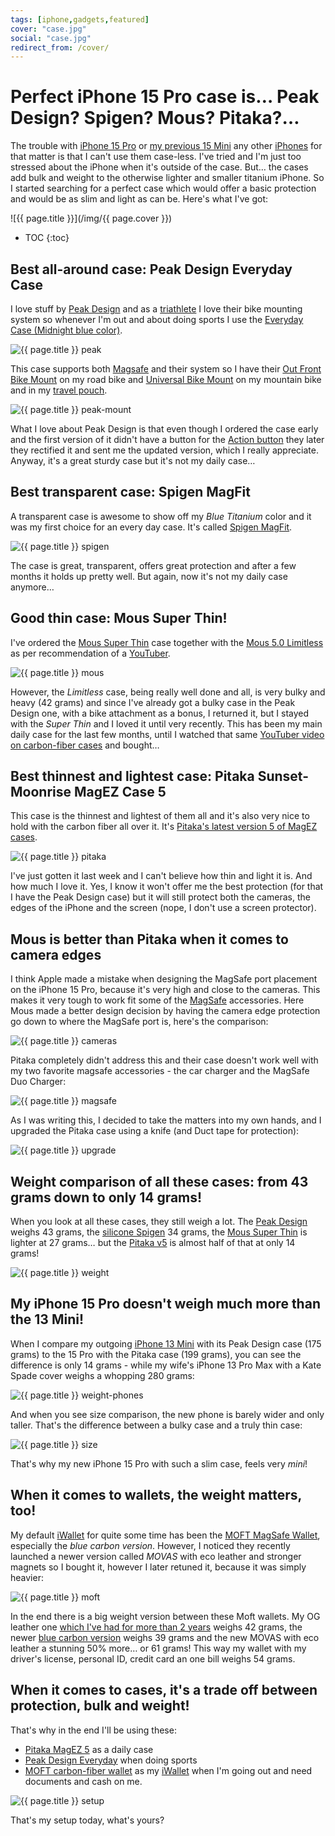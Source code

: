 ```yaml
---
tags: [iphone,gadgets,featured]
cover: "case.jpg"
social: "case.jpg"
redirect_from: /cover/
---
```


# Perfect iPhone 15 Pro case is… Peak Design? Spigen? Mous? Pitaka?…

The trouble with [iPhone 15 Pro](/iphone15) or [my previous 15 Mini](/mini13) any other [iPhones](/iphone) for that matter is that I can't use them case-less. I've tried and I'm just too stressed about the iPhone when it's outside of the case. But… the cases add bulk and weight to the otherwise lighter and smaller titanium iPhone. So I started searching for a perfect case which would offer a basic protection and would be as slim and light as can be. Here's what I've got:

<!--More-->

![{{ page.title }}](/img/{{ page.cover }})

* TOC
{:toc}

## Best all-around case: Peak Design Everyday Case

I love stuff by [Peak Design](https://www.peakdesign.com) and as a [triathlete](/sports) I love their bike mounting system so whenever I'm out and about doing sports I use the [Everyday Case (Midnight blue color)][p].

![{{ page.title }} peak](/img/case-peak.jpg)

This case supports both [Magsafe](/magsafe) and their system so I have their [Out Front Bike Mount][p1] on my road bike and [Universal Bike Mount][p2] on my mountain bike and in my [travel pouch](/pouch).

![{{ page.title }} peak-mount](/img/case-peak-mount.jpg)

What I love about Peak Design is that even though I ordered the case early and the first version of it didn't have a button for the [Action button](/action) they later they rectified it and sent me the updated version, which I really appreciate. Anyway, it's a great sturdy case but it's not my daily case…

## Best transparent case: Spigen MagFit

A transparent case is awesome to show off my *Blue Titanium* color and it was my first choice for an every day case. It's called [Spigen MagFit][sp].

![{{ page.title }} spigen](/img/case-spigen.jpg)

The case is great, transparent, offers great protection and after a few months it holds up pretty well. But again, now it's not my daily case anymore…

## Good thin case: Mous Super Thin!

I've ordered the [Mous Super Thin][ms] case together with the [Mous 5.0 Limitless][ml] as per recommendation of a [YouTuber][y].

![{{ page.title }} mous](/img/case-mous.jpg)

However, the *Limitless* case, being really well done and all, is very bulky and heavy (42 grams) and since I've already got a bulky case in the Peak Design one, with a bike attachment as a bonus, I returned it, but I stayed with the *Super Thin* and I loved it until very recently. This has been my main daily case for the last few months, until I watched that same [YouTuber video on carbon-fiber cases][yc] and bought…

## Best thinnest and lightest case: Pitaka Sunset-Moonrise MagEZ Case 5

This case is the thinnest and lightest of them all and it's also very nice to hold with the carbon fiber all over it. It's [Pitaka's latest version 5 of MagEZ cases][pi].

![{{ page.title }} pitaka](/img/case-pitaka.jpg)

I've just gotten it last week and I can't believe how thin and light it is. And how much I love it. Yes, I know it won't offer me the best protection (for that I have the Peak Design case) but it will still protect both the cameras, the edges of the iPhone and the screen (nope, I don't use a screen protector).

## Mous is better than Pitaka when it comes to camera edges

I think Apple made a mistake when designing the MagSafe port placement on the iPhone 15 Pro, because it's very high and close to the cameras. This makes it very tough to work fit some of the [MagSafe](/magsafe) accessories. Here Mous made a better design decision by having the camera edge protection go down to where the MagSafe port is, here's the comparison:

![{{ page.title }} cameras](/img/case-cameras.jpg)

Pitaka completely didn't address this and their case doesn't work well with my two favorite magsafe accessories - the car charger and the MagSafe Duo Charger:

![{{ page.title }} magsafe](/img/case-magsafe.jpg)

As I was writing this, I decided to take the matters into my own hands, and I upgraded the Pitaka case using a knife (and Duct tape for protection):

![{{ page.title }} upgrade](/img/case-upgrade.jpg)

## Weight comparison of all these cases: from 43 grams down to only 14 grams!

When you look at all these cases, they still weigh a lot. The [Peak Design][p] weighs 43 grams, the [silicone Spigen][sp] 34 grams, the [Mous Super Thin][ms] is lighter at 27 grams… but the [Pitaka v5][pi] is almost half of that at only 14 grams!

![{{ page.title }} weight](/img/case-weight.jpg)

## My iPhone 15 Pro doesn't weigh much more than the 13 Mini!

When I compare my outgoing [iPhone 13 Mini](/mini13) with its Peak Design case (175 grams) to the 15 Pro with the Pitaka case (199 grams), you can see the difference is only 14 grams - while my wife's iPhone 13 Pro Max with a Kate Spade cover weighs a whopping 280 grams:

![{{ page.title }} weight-phones](/img/case-weight-phones.jpg)

And when you see size comparison, the new phone is barely wider and only taller. That's the difference between a bulky case and a truly thin case:

![{{ page.title }} size](/img/case-size.jpg)

That's why my new iPhone 15 Pro with such a slim case, feels very *mini*!

## When it comes to wallets, the weight matters, too!

My default [iWallet](/iwallet) for quite some time has been the [MOFT MagSafe Wallet][m], especially the *blue carbon version*. However, I noticed they recently launched a newer version called *MOVAS* with eco leather and stronger magnets so I bought it, however I later retuned it, because it was simply heavier:

![{{ page.title }} moft](/img/case-moft.jpg)

In the end there is a big weight version between these Moft wallets. My OG leather one [which I've had for more than 2 years](/iwallet) weighs 42 grams, the newer [blue carbon version][m] weighs 39 grams and the new MOVAS with eco leather a stunning 50% more… or 61 grams! This way my wallet with my driver's license, personal ID, credit card an one bill weighs 54 grams.

## When it comes to cases, it's a trade off between protection, bulk and weight!

That's why in the end I'll be using these:

- [Pitaka MagEZ 5][pi] as a daily case
- [Peak Design Everyday][p] when doing sports
- [MOFT carbon-fiber wallet][m] as my [iWallet](/iwallet) when I'm going out and need documents and cash on me.

![{{ page.title }} setup](/img/case-setup.jpg)

That's my setup today, what's yours?

[m]: https://www.amazon.com/dp/B0933PKQGM/?tag=sliwinski-20
[mo]: https://www.amazon.com/dp/B0D2KSXGCM/?tag=sliwinski-20
[pi]: https://www.amazon.com/dp/B0CPLMW21F/?tag=sliwinski-20
[y]: https://m.youtube.com/watch?v=A-PLD-bCyC4
[yc]: https://m.youtube.com/watch?v=RgirKLm6Qso
[p]: https://www.amazon.com/dp/B0CSDB2M9J/?tag=sliwinski-20
[p1]: https://www.amazon.com/dp/B09FSFG4ZT?tag=sliwinski-20
[p2]: https://www.amazon.com/dp/B09FS816LN?tag=sliwinski-20
[sp]: https://www.amazon.com/dp/B0C5S8LX7X/?tag=sliwinski-20
[ms]: https://www.amazon.com/dp/B0CV7YHC62/?tag=sliwinski-20
[ml]: https://www.amazon.com/dp/B0CFR3K4XT/?tag=sliwinski-20

[n]: https://michael.gratis/nozbe
[np]: https://michael.gratis/nozbepersonal